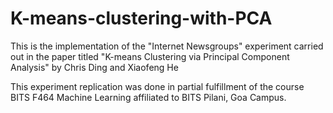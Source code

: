 # K-means-clustering-with-PCA
This is the implementation of the "Internet Newsgroups" experiment carried out in the paper titled "K-means Clustering via Principal Component Analysis" by Chris Ding and Xiaofeng He

This experiment replication was done in partial fulfillment of the course BITS F464 Machine Learning affiliated to BITS Pilani, Goa Campus. 
